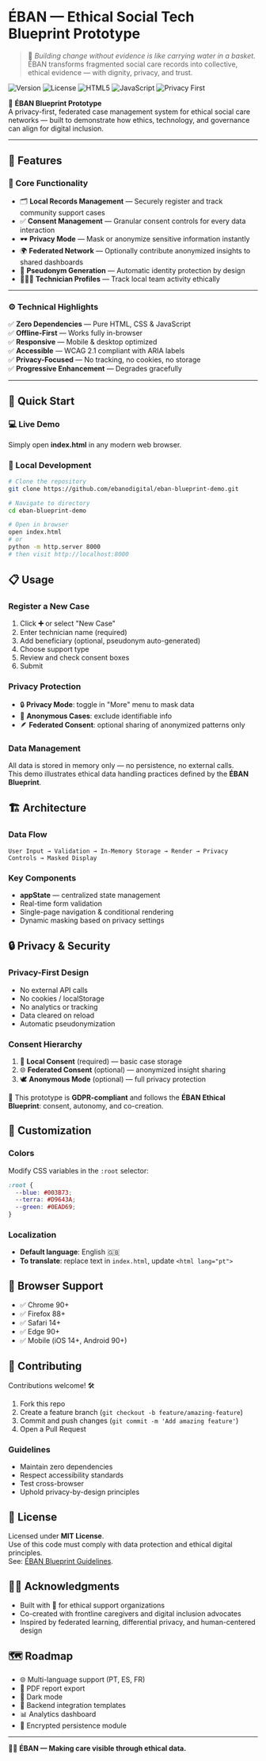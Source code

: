 # ÉBAN — Ethical Social Tech Blueprint Prototype

> 🧺 *Building change without evidence is like carrying water in a basket.*  
> ÉBAN transforms fragmented social care records into collective, ethical evidence — with dignity, privacy, and trust.

![Version](https://img.shields.io/badge/version-1.0.0-blue)
![License](https://img.shields.io/badge/license-MIT-green)
![HTML5](https://img.shields.io/badge/HTML5-E34F26?logo=html5&logoColor=white)
![JavaScript](https://img.shields.io/badge/JavaScript-F7DF1E?logo=javascript&logoColor=black)
![Privacy First](https://img.shields.io/badge/privacy-first-0EAD69)

🌱 **ÉBAN Blueprint Prototype**  
A privacy-first, federated case management system for ethical social care networks — built to demonstrate how ethics, technology, and governance can align for digital inclusion.

---

## 🌟 Features

### 🧩 Core Functionality
- 🗂️ **Local Records Management** — Securely register and track community support cases
- ✅ **Consent Management** — Granular consent controls for every data interaction
- 🕶️ **Privacy Mode** — Mask or anonymize sensitive information instantly
- 🌍 **Federated Network** — Optionally contribute anonymized insights to shared dashboards
- 🔐 **Pseudonym Generation** — Automatic identity protection by design
- 👩🏾‍⚕️ **Technician Profiles** — Track local team activity ethically

---

### ⚙️ Technical Highlights
✅ **Zero Dependencies** — Pure HTML, CSS & JavaScript  
✅ **Offline-First** — Works fully in-browser  
✅ **Responsive** — Mobile & desktop optimized  
✅ **Accessible** — WCAG 2.1 compliant with ARIA labels  
✅ **Privacy-Focused** — No tracking, no cookies, no storage  
✅ **Progressive Enhancement** — Degrades gracefully

---

## 🚀 Quick Start

### 💻 Live Demo
Simply open **index.html** in any modern web browser.

### 🧱 Local Development
```bash
# Clone the repository
git clone https://github.com/ebanodigital/eban-blueprint-demo.git

# Navigate to directory
cd eban-blueprint-demo

# Open in browser
open index.html
# or
python -m http.server 8000
# then visit http://localhost:8000
```

## 📋 Usage

### Register a New Case
1. Click **➕** or select "New Case"
2. Enter technician name (required)
3. Add beneficiary (optional, pseudonym auto-generated)
4. Choose support type
5. Review and check consent boxes
6. Submit

### Privacy Protection
- 🔒 **Privacy Mode**: toggle in "More" menu to mask data
- 👻 **Anonymous Cases**: exclude identifiable info
- 🪶 **Federated Consent**: optional sharing of anonymized patterns only

### Data Management
All data is stored in memory only — no persistence, no external calls.  
This demo illustrates ethical data handling practices defined by the **ÉBAN Blueprint**.

## 🏗️ Architecture

### Data Flow
```
User Input → Validation → In-Memory Storage → Render → Privacy Controls → Masked Display
```

### Key Components
- **appState** — centralized state management
- Real-time form validation
- Single-page navigation & conditional rendering
- Dynamic masking based on privacy settings

## 🔒 Privacy & Security

### Privacy-First Design
- No external API calls
- No cookies / localStorage
- No analytics or tracking
- Data cleared on reload
- Automatic pseudonymization

### Consent Hierarchy
1. 🏡 **Local Consent** (required) — basic case storage
2. 🌐 **Federated Consent** (optional) — anonymized insight sharing
3. 🕊️ **Anonymous Mode** (optional) — full privacy protection

🧭 This prototype is **GDPR-compliant** and follows the **ÉBAN Ethical Blueprint**: consent, autonomy, and co-creation.

## 🎨 Customization

### Colors
Modify CSS variables in the `:root` selector:
```css
:root {
  --blue: #003B73;
  --terra: #D9643A;
  --green: #0EAD69;
}
```

### Localization
- **Default language**: English 🇬🇧
- **To translate**: replace text in `index.html`, update `<html lang="pt">`

## 📱 Browser Support

- ✅ Chrome 90+
- ✅ Firefox 88+
- ✅ Safari 14+
- ✅ Edge 90+
- ✅ Mobile (iOS 14+, Android 90+)

## 🤝 Contributing

Contributions welcome! 🛠️

1. Fork this repo
2. Create a feature branch (`git checkout -b feature/amazing-feature`)
3. Commit and push changes (`git commit -m 'Add amazing feature'`)
4. Open a Pull Request

### Guidelines
- Maintain zero dependencies
- Respect accessibility standards
- Test cross-browser
- Uphold privacy-by-design principles

## 📄 License

Licensed under **MIT License**.  
Use of this code must comply with data protection and ethical digital principles.  
See: [ÉBAN Blueprint Guidelines](https://github.com/ebanodigital/eban-blueprint-demo).

## 🙏🏾 Acknowledgments

- Built with 🤎 for ethical support organizations
- Co-created with frontline caregivers and digital inclusion advocates
- Inspired by federated learning, differential privacy, and human-centered design

## 🗺️ Roadmap

- 🌐 Multi-language support (PT, ES, FR)
- 🧾 PDF report export
- 🌙 Dark mode
- 🔗 Backend integration templates
- 📊 Analytics dashboard
- 🔐 Encrypted persistence module

---

✊🏾 **ÉBAN — Making care visible through ethical data.**
